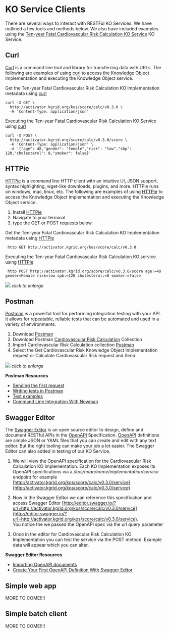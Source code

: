 # KO Service Clients

There are several ways to interact with RESTFul KO Services.  We have outlined
a few tools and methods below.  We also have included examples using the
[Ten-year Fatal Cardiovascular Risk Calculation KO Service](https://library.kgrid.org/#/object/score%2Fcalc)
KO Service.

##  Curl
 [Curl](https://curl.haxx.se/)  is a command line tool and library for
transferring data with URLs.  The following are examples of using  [curl](https://curl.haxx.se/)  to
access the Knowledge Object Implementation and executing the Knowledge Object service.

Get the Ten-year Fatal Cardiovascular Risk Calculation KO Implementation metadata using [curl](https://curl.haxx.se/)

```
curl -X GET \
  http://activator.kgrid.org/kos/score/calc/v0.3.0 \
  -H 'Content-Type: application/json'
```


Executing the Ten-year Fatal Cardiovascular Risk Calculation KO Service using [curl](https://curl.haxx.se/)

```
curl -X POST \
  http://activator.kgrid.org/score/calc/v0.3.0/score \
  -H 'Content-Type: application/json' \
  -d '{"age": 48,"gender": "female","risk": "low","sbp": 120,"cholesterol": 8,"smoker": false}'
```

##  HTTPie
[HTTPie](https://httpie.org)  is a command line HTTP client with an intuitive UI,
JSON support, syntax highlighting, wget-like downloads, plugins, and more.
HTTPie runs on windows, mac, linux, etc.  The following are examples of using
 [HTTPie](https://httpie.org)   to
access the Knowledge Object Implementation and executing the Knowledge Object service.

1. Install [HTTPie](https://httpie.org/#installation)
1. Navigate to your terminal
1. type the GET or POST requests below

Get the Ten-year Fatal Cardiovascular Risk Calculation KO Implementation metadata using
 [HTTPie](https://httpie.org)

```
 http GET http://activator.kgrid.org/kos/score/calc/v0.3.0
```

Executing the Ten-year Fatal Cardiovascular Risk Calculation KO service using [HTTPie](https://httpie.org)

```
 http POST http://activator.kgrid.org/score/calc/v0.3.0/score age:=48 gender=Female risk=low spb:=120 cholesterol:=8 smoker:=false
```

<a href="/guides/image/httpie.gif"> <img src="/guides/image/httpie.gif"/></a>
_click to enlarge_


## Postman
[Postman](https://www.getpostman.com/) is a powerful tool for performing
integration testing with your API. It allows for repeatable, reliable tests
that can be automated and used in a variety of environments.

1. Download [Postman](https://www.getpostman.com/downloads/)
1. Download Postman [Cardiovascular Risk Calculation](/guides/Cardiovascular_Risk_Calculation.postman_collection.json) Collection
1. Import Cardiovascular Risk Calculation collection [Postman](https://learning.getpostman.com/docs/postman/collections/intro_to_collections)
1. Select the Get Cardiovascular Risk Knowledge Object Implementation request or
   Calculate Cardiovascular Risk request and _Send_

<a href="/guides/image/postman.gif"> <img src="/guides/image/postman.gif"/></a>
_click to enlarge_


**Postman Resources**

 - [Sending the first request](https://learning.getpostman.com/docs/postman/launching_postman/sending_the_first_request)
 - [Writing tests in Postman](https://blog.getpostman.com/2017/10/25/writing-tests-in-postman/)
 - [Test examples](https://learning.getpostman.com/docs/postman/scripts/test_examples/)
 - [Command Line Integration With Newman](https://learning.getpostman.com/docs/postman/collection_runs/command_line_integration_with_newman/)

## Swagger Editor
The [Swagger Editor](https://swagger.io/tools/swagger-editor/) is an open source editor to
design, define and document RESTful APIs in the [OpenAPI](https://github.com/OAI/OpenAPI-Specification/blob/master/versions/3.0.0.md) Specification. 
[OpenAPI](https://github.com/OAI/OpenAPI-Specification/blob/master/versions/3.0.0.md) definitions 
are simple JSON or YAML files that you can create and edit with any text editor. 
But the right tooling can make your job a lot easier.  The Swagger Editor can also added in
testing of our KO Service.

1. We will view the OpenAPI specification for the Cardiovascular Risk Calculation KO Implementation. 
Each KO Implementation exposes its OpenAPI specifications via a 
_/kos/naan/name/implementation/service_ endpoint for example [http://activator.kgrid.org/kos/score/calc/v0.3.0/service](http://activator.kgrid.org/kos/score/calc/v0.3.0/service)

2. Now in the Swagger Editor we can reference this specification and access Swagger Editor 
[http://editor.swagger.io/?url=http://activator.kgrid.org/kos/score/calc/v0.3.0/service](http://editor.swagger.io/?url=http://activator.kgrid.org/kos/score/calc/v0.3.0/service).  
You notice the we passed the OpenAPI spec via the url query parameter

3. Once in the editor for Cardiovascular Risk Calculation KO Implementation you can
test the service via the POST method.  Example data will appear which you can alter.


**Swagger Editor Resources**

 - [Importing OpenAPI documents](https://github.com/swagger-api/swagger-editor/blob/master/docs/import.md)
 - [Create Your First OpenAPI Definition With Swagger Editor](https://dzone.com/articles/create-your-first-openapi-definition-with-swagger)

## Simple web app

MORE TO COME!!!!

## Simple batch client

MORE TO COME!!!!
